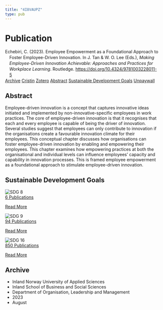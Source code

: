 ```yaml
---
title: "4I8VAUPZ"
type: pub
---
```

<h1>Publication</h1>
<article id="csl-bib-container-4I8VAUPZ" class="csl-bib-container">
  <div class="csl-bib-body" style="line-height: 1.35; padding-left: 1em; text-indent:-1em;">
  <div class="csl-entry">Echebiri, C. (2023). Employee Empowerment as a Foundational Approach to Foster Employee-Driven Innovation. In J. Tan &amp; W. O. Lee (Eds.), <i>Making Employee-Driven Innovation Achievable: Approaches and Practices for Workplace Learning</i>. Routledge. <a href="https://doi.org/10.4324/9781003228011-5">https://doi.org/10.4324/9781003228011-5</a></div>
</div>
  <div class="csl-bib-buttons">
    <a href="#taxonomy-article-4I8VAUPZ" class="csl-bib-button">Archive</a>
    <a href="https://app.cristin.no/results/show.jsf?id=2164884" alt="Cristin URL" class="csl-bib-button">Cristin</a>
    <a href="http://zotero.org/groups/5402882/items/4I8VAUPZ" alt="Zotero URL" class="csl-bib-button">Zotero</a>
    <a href="#abstract-article-4I8VAUPZ" class="csl-bib-button">Abstract</a>
    <a href="#sdg-article-4I8VAUPZ" class="csl-bib-button">Sustainable Development Goals</a>
    <a href="https://doi.org/10.4324/9781003228011-5" class="csl-bib-button">Unpaywall</a>
  </div>
  <div id="csl-bib-meta-container-4I8VAUPZ"></div>
</article>
<div id="csl-bib-meta-4I8VAUPZ" class="csl-bib-meta">
  <article id="abstract-article-4I8VAUPZ" class="abstract-article">
    <h1>Abstract</h1>
    Employee-driven innovation is a concept that captures innovative ideas initiated and implemented by non-innovative-specific employees in work practices. The core of employee-driven innovation is that it recognises that each and every employee is capable of being the driver of innovation. Several studies suggest that employees can only contribute to innovation if the organisations create a favourable innovation climate for their employees. This conceptual chapter discusses how organisations can foster employee-driven innovation by enabling and empowering their employees. This chapter examines how empowering practices at both the organisational and individual levels can influence employees’ capacity and capability in innovation processes. This is framed employee empowerment as a foundational approach to stimulate employee-driven innovation.
  </article>
  <article id="sdg-article-4I8VAUPZ" class="sdg-article">
    <h1>Sustainable Development Goals</h1>
    <div class="sdg-container"><div id="sdg8" class="sdg"> <img src="{{< params subfolder >}}images/sdg/sdg08_en.png" class="image" alt="SDG 8"> <div class="sdg-overlay"> <a href="{{< params subfolder >}}en/archive/?sdg=8#archive" class="sdg-publication-count"><span>6</span> Publications</a> <p><a href="https://sdgs.un.org/goals/goal8" class="sdg-read-more">Read More</a></p> </div> </div> <div id="sdg9" class="sdg"> <img src="{{< params subfolder >}}images/sdg/sdg09_en.png" class="image" alt="SDG 9"> <div class="sdg-overlay"> <a href="{{< params subfolder >}}en/archive/?sdg=9#archive" class="sdg-publication-count"><span>94</span> Publications</a> <p><a href="https://sdgs.un.org/goals/goal9" class="sdg-read-more">Read More</a></p> </div> </div> <div id="sdg16" class="sdg"> <img src="{{< params subfolder >}}images/sdg/sdg16_en.png" class="image" alt="SDG 16"> <div class="sdg-overlay"> <a href="{{< params subfolder >}}en/archive/?sdg=16#archive" class="sdg-publication-count"><span>850</span> Publications</a> <p><a href="https://sdgs.un.org/goals/goal16" class="sdg-read-more">Read More</a></p> </div> </div></div>
  </article>
  <article id="taxonomy-article-4I8VAUPZ" class="taxonomy-article">
    <h1>Archive</h1>
    <ul>
      <li>Inland Norway University of Applied Sciences</li>
      <li>Inland School of Business and Social Sciences</li>
      <li>Department of Organisation, Leadership and Management</li>
      <li>2023</li>
      <li>August</li>
    </ul>
  </article>
</div>
